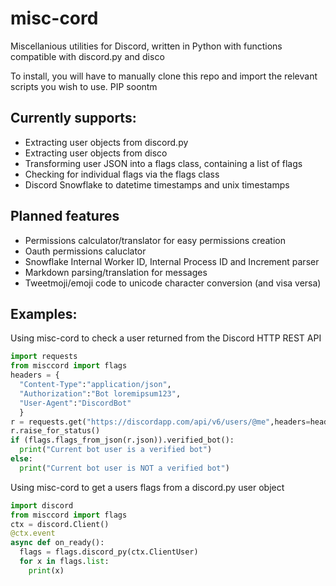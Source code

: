 # misc-cord
Miscellanious utilities for Discord, written in Python with functions compatible with discord.py and disco

To install, you will have to manually clone this repo and import the relevant scripts you wish to use.
PIP soontm

## Currently supports:
- Extracting user objects from discord.py
- Extracting user objects from disco
- Transforming user JSON into a flags class, containing a list of flags
- Checking for individual flags via the flags class
- Discord Snowflake to datetime timestamps and unix timestamps
## Planned features
- Permissions calculator/translator for easy permissions creation
- Oauth permissions caluclator
- Snowflake Internal Worker ID, Internal Process ID and Increment parser
- Markdown parsing/translation for messages
- Tweetmoji/emoji code to unicode character conversion (and visa versa)

## Examples:
Using misc-cord to check a user returned from the Discord HTTP REST API
```python
import requests
from misccord import flags
headers = {
  "Content-Type":"application/json",
  "Authorization":"Bot loremipsum123",
  "User-Agent":"DiscordBot"
  }
r = requests.get("https://discordapp.com/api/v6/users/@me",headers=headers)
r.raise_for_status()
if (flags.flags_from_json(r.json)).verified_bot():
  print("Current bot user is a verified bot")
else:
  print("Current bot user is NOT a verified bot")
```
Using misc-cord to get a users flags from a discord.py user object
```python
import discord
from misccord import flags
ctx = discord.Client()
@ctx.event
async def on_ready():
  flags = flags.discord_py(ctx.ClientUser)
  for x in flags.list:
    print(x)
```
